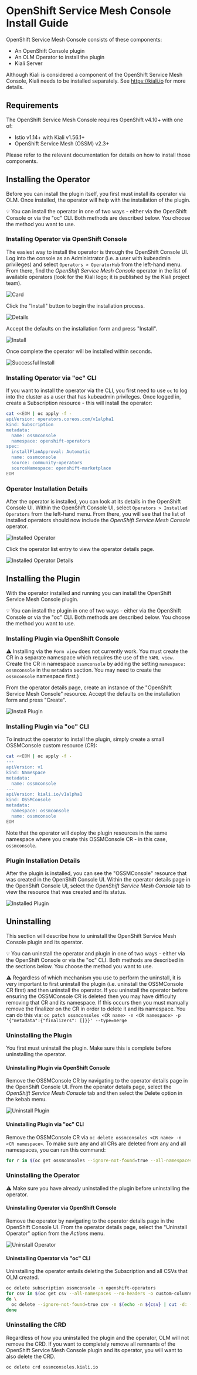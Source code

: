 # OpenShift Service Mesh Console Install Guide

OpenShift Service Mesh Console consists of these components:

- An OpenShift Console plugin
- An OLM Operator to install the plugin
- Kiali Server

Although Kiali is considered a component of the OpenShift Service Mesh Console, Kiali needs to be installed separately. See https://kiali.io for more details.

## Requirements

The OpenShift Service Mesh Console requires OpenShift v4.10+ with one of:

- Istio v1.14+ with Kiali v1.56.1+
- OpenShift Service Mesh (OSSM) v2.3+

Please refer to the relevant documentation for details on how to install those components.

## Installing the Operator

Before you can install the plugin itself, you first must install its operator via OLM. Once installed, the operator will help with the installation of the plugin.

:bulb: You can install the operator in one of two ways - either via the OpenShift Console or via the "oc" CLI. Both methods are described below. You choose the method you want to use.

### Installing Operator via OpenShift Console

The easiest way to install the operator is through the OpenShift Console UI. Log into the console as an Administrator (i.e. a user with kubeadmin privileges) and select `Operators > OperatorHub` from the left-hand menu. From there, find the _OpenShift Service Mesh Console_ operator in the list of available operators (look for the Kiali logo; it is published by the Kiali project team).

![Card](01-hub-card.png)

Click the "Install" button to begin the installation process.

![Details](02-hub-details.png)

Accept the defaults on the installation form and press "Install".

![Install](03-hub-install.png)

Once complete the operator will be installed within seconds.

![Successful Install](04-hub-successful-install.png)

### Installing Operator via "oc" CLI

If you want to install the operator via the CLI, you first need to use `oc` to log into the cluster as a user that has kubeadmin privileges. Once logged in, create a Subscription resource - this will install the operator:

```bash
cat <<EOM | oc apply -f -
apiVersion: operators.coreos.com/v1alpha1
kind: Subscription
metadata:
  name: ossmconsole
  namespace: openshift-operators
spec:
  installPlanApproval: Automatic
  name: ossmconsole
  source: community-operators
  sourceNamespace: openshift-marketplace
EOM
```

### Operator Installation Details

After the operator is installed, you can look at its details in the OpenShift Console UI. Within the OpenShift Console UI, select `Operators > Installed Operators` from the left-hand menu. From there, you will see that the list of installed operators should now include the _OpenShift Service Mesh Console_ operator.

![Installed Operator](05-ui-installed-ops.png)

Click the operator list entry to view the operator details page.

![Installed Operator Details](06-ui-installed-op-details.png)

## Installing the Plugin

With the operator installed and running you can install the OpenShift Service Mesh Console plugin.

:bulb: You can install the plugin in one of two ways - either via the OpenShift Console or via the "oc" CLI. Both methods are described below. You choose the method you want to use.

### Installing Plugin via OpenShift Console

:warning: Installing via the `Form view` does not currently work. You must create the CR in a separate namespace which requires the use of the `YAML view`. Create the CR in namespace `ossmconsole` by adding the setting `namespace: ossmconsole` in the `metadata` section. You may need to create the `ossmconsole` namespace first.)

From the operator details page, create an instance of the "OpenShift Service Mesh Console" resource. Accept the defaults on the installation form and press "Create".

![Install Plugin](07-ui-install-cr.png)

### Installing Plugin via "oc" CLI

To instruct the operator to install the plugin, simply create a small OSSMConsole custom resource (CR):

```bash
cat <<EOM | oc apply -f -
---
apiVersion: v1
kind: Namespace
metadata:
  name: ossmconsole
---
apiVersion: kiali.io/v1alpha1
kind: OSSMConsole
metadata:
  namespace: ossmconsole
  name: ossmconsole
EOM
```

Note that the operator will deploy the plugin resources in the same namespace where you create this OSSMConsole CR - in this case, `ossmconsole`.

### Plugin Installation Details

After the plugin is installed, you can see the "OSSMConsole" resource that was created in the OpenShift Console UI. Within the operator details page in the OpenShift Console UI, select the _OpenShift Service Mesh Console_ tab to view the resource that was created and its status.

![Installed Plugin](08-ui-installed-cr.png)

## Uninstalling

This section will describe how to uninstall the OpenShift Service Mesh Console plugin and its operator.

:bulb: You can uninstall the operator and plugin in one of two ways - either via the OpenShift Console or via the "oc" CLI. Both methods are described in the sections below. You choose the method you want to use.

:warning: Regardless of which mechanism you use to perform the uninstall, it is very important to first uninstall the plugin (i.e. uninstall the OSSMConsole CR first) and then uninstall the operator. If you uninstall the operator before ensuring the OSSMConsole CR is deleted then you may have difficulty removing that CR and its namespace. If this occurs then you must manually remove the finalizer on the CR in order to delete it and its namespace. You can do this via: `oc patch ossmconsoles <CR name> -n <CR namespace> -p '{"metadata":{"finalizers": []}}' --type=merge `

### Uninstalling the Plugin

You first must uninstall the plugin. Make sure this is complete before uninstalling the operator.

#### Uninstalling Plugin via OpenShift Console

Remove the OSSMConsole CR by navigating to the operator details page in the OpenShift Console UI. From the operator details page, select the _OpenShift Service Mesh Console_ tab and then select the Delete option in the kebab menu.

![Uninstall Plugin](09-ui-uninstall-cr.png)

#### Uninstalling Plugin via "oc" CLI

Remove the OSSMConsole CR via `oc delete ossmconsoles <CR name> -n <CR namespace>`. To make sure any and all CRs are deleted from any and all namespaces, you can run this command:

```sh
for r in $(oc get ossmconsoles --ignore-not-found=true --all-namespaces -o custom-columns=NS:.metadata.namespace,N:.metadata.name --no-headers | sed 's/  */:/g'); do oc delete ossmconsoles -n $(echo $r|cut -d: -f1) $(echo $r|cut -d: -f2); done
```

### Uninstalling the Operator

:warning: Make sure you have already uninstalled the plugin before uninstalling the operator.

#### Uninstalling Operator via OpenShift Console

Remove the operator by navigating to the operator details page in the OpenShift Console UI. From the operator details page, select the "Uninstall Operator" option from the _Actions_ menu.

![Uninstall Operator](10-ui-uninstall-op.png)

#### Uninstalling Operator via "oc" CLI

Uninstalling the operator entails deleting the Subscription and all CSVs that OLM created.

```sh
oc delete subscription ossmconsole -n openshift-operators
for csv in $(oc get csv --all-namespaces --no-headers -o custom-columns=NS:.metadata.namespace,N:.metadata.name | sed 's/  */:/g' | grep ossmconsole) ;\
do \
  oc delete --ignore-not-found=true csv -n $(echo -n ${csv} | cut -d: -f1) $(echo -n ${csv} | cut -d: -f2) ;\
done
```

### Uninstalling the CRD

Regardless of how you uninstalled the plugin and the operator, OLM will not remove the CRD. If you want to completely remove all remnants of the OpenShift Service Mesh Console plugin and its operator, you will want to also delete the CRD.

```sh
oc delete crd ossmconsoles.kiali.io
```
